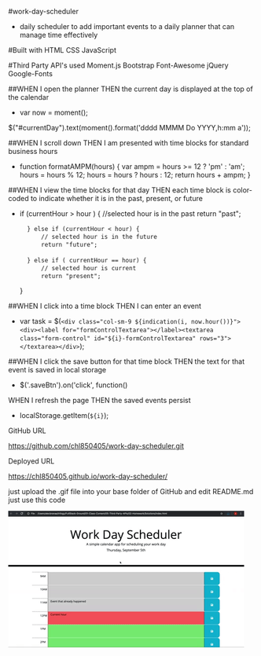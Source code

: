 #work-day-scheduler
* daily scheduler to add important events to a daily planner
that can manage time effectively

#Built with HTML CSS JavaScript 

#Third Party API's used Moment.js Bootstrap Font-Awesome jQuery Google-Fonts


##WHEN I open the planner
THEN the current day is displayed at the top of the calendar

* var now = moment();

$("#currentDay").text(moment().format('dddd MMMM Do YYYY,h:mm a'));

##WHEN I scroll down
THEN I am presented with time blocks for standard business hours

* function formatAMPM(hours) {
        var ampm = hours >= 12 ? 'pm' : 'am';
        hours = hours % 12; 
        hours = hours ? hours : 12;
        return hours + ampm;
    }

##WHEN I view the time blocks for that day
THEN each time block is color-coded to indicate whether it is 
in the past, present, or future

* if (currentHour > hour ) {
        //selected hour is in the past
        return "past";
        
        } else if (currentHour < hour) {
            // selected hour is in the future
            return "future";
        
        } else if ( currentHour == hour) {
            // selected hour is current
            return "present";
    }

##WHEN I click into a time block
THEN I can enter an event

* var task = $(`<div class="col-sm-9 ${indication(i, now.hour())}"><div><label for="formControlTextarea"></label><textarea class="form-control" id="${i}-formControlTextarea" rows="3"></textarea></div>`);

##WHEN I click the save button for that time block
THEN the text for that event is saved in local storage

* $('.saveBtn').on('click', function()

WHEN I refresh the page
THEN the saved events persist

* localStorage.getItem(`${i}`);

GitHub URL

https://github.com/chl850405/work-day-scheduler.git

Deployed URL

https://chl850405.github.io/work-day-scheduler/


just upload the .gif file into your base folder of GitHub and edit README.md just use this code

![](./assets/gif/workday-scheduler.gif)
